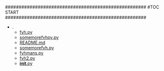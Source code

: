 



####################################################
#TOC START
####################################################
* .
    * [fvh.py](.\fvh.py)
    * [somemorefvhpy.py](.\somemorefvhpy.py)
    * [README.md](.\README.md)
    * [somemorefvh.py](.\somemorefvh.py)
    * [fvhmans.py](.\fvhmans.py)
    * [fvh2.py](.\fvh2.py)
    * [__init__.py](.\__init__.py)
